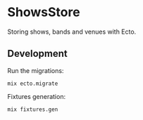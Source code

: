 # ShowsStore

Storing shows, bands and venues with Ecto.

## Development

Run the migrations:

    mix ecto.migrate

Fixtures generation:

    mix fixtures.gen
